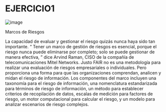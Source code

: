 # EJERCICIO1
![image](https://user-images.githubusercontent.com/126510734/221890833-50e24042-d3ac-4748-adc0-8efb84831726.png)

Marcos de Riesgos

La capacidad de evaluar y gestionar el riesgo quizás nunca haya sido tan importante. “ Tener un marco de gestión de riesgos es esencial, porque el riesgo nunca puede eliminarse por completo; solo se puede gestionar de manera efectiva, ” dice Arvind Raman, CISO de la compañía de telecomunicaciones Mitel Networks.
Justo
FAIR no es una metodología para realizar una evaluación de riesgos empresariales o individuales. Pero proporciona una forma para que las organizaciones comprendan, analicen y midan el riesgo de información. Los componentes del marco incluyen una taxonomía para el riesgo de información, una nomenclatura estandarizada para términos de riesgo de información, un método para establecer criterios de recopilación de datos, escalas de medición para factores de riesgo, un motor computacional para calcular el riesgo, y un modelo para analizar escenarios de riesgo complejos.
